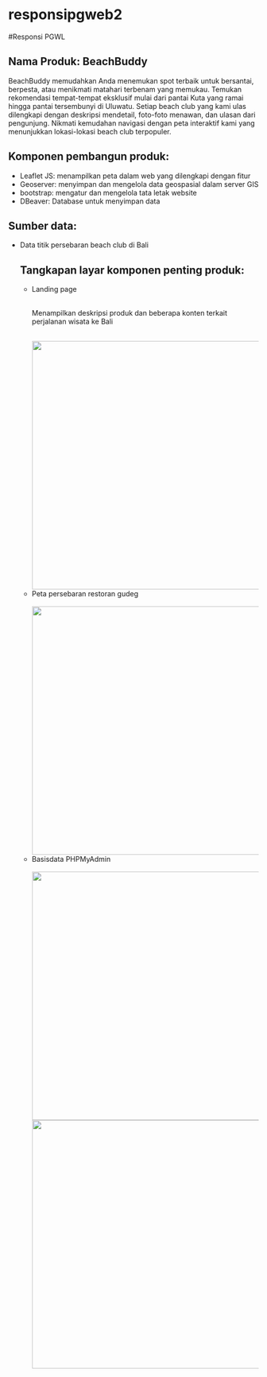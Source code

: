 # responsipgweb2
#Responsi PGWL 

<h2>Nama Produk: BeachBuddy</h2>

BeachBuddy memudahkan Anda menemukan spot terbaik untuk bersantai, berpesta, atau menikmati matahari terbenam yang memukau. Temukan rekomendasi tempat-tempat eksklusif mulai dari pantai Kuta yang ramai hingga pantai tersembunyi di Uluwatu. Setiap beach club yang kami ulas dilengkapi dengan deskripsi mendetail, foto-foto menawan, dan ulasan dari pengunjung. Nikmati kemudahan navigasi dengan peta interaktif kami yang menunjukkan lokasi-lokasi beach club terpopuler.

<h2>Komponen pembangun produk: </h2>
<ul>
<li>Leaflet JS: menampilkan peta dalam web yang dilengkapi dengan fitur</li>
<li>Geoserver: menyimpan dan mengelola data geospasial dalam server GIS</li>
<li>bootstrap: mengatur dan mengelola tata letak website</li>
<li>DBeaver: Database untuk menyimpan data</li>
</ul>

<h2>Sumber data:</h2>
<ul>
<li> Data titik persebaran beach club di Bali</li
</ul>

<h2>Tangkapan layar komponen penting produk:</h2>
<ul>
  <li>Landing page</li><br><p>Menampilkan deskripsi produk dan beberapa konten terkait perjalanan wisata ke Bali</p>
    <br>
    <img src = "" width = "500"><br>
   <li>Peta persebaran restoran gudeg</li><br><img src = "storage\app\public\images\landingpage.png" width = "500"><br>
   <li>Basisdata PHPMyAdmin</li><br><img src = "assets/img/referensi/database.png" width = "500"><br>
  <img src = "assets/img/referensi/database2.png" width = "500">
</ul>




